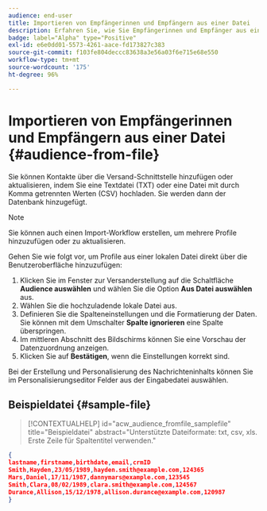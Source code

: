```yaml
---
audience: end-user
title: Importieren von Empfängerinnen und Empfängern aus einer Datei
description: Erfahren Sie, wie Sie Empfängerinnen und Empfänger aus einer externen Datei importieren
badge: label="Alpha" type="Positive"
exl-id: e6e0dd01-5573-4261-aace-fd173827c383
source-git-commit: f103fe804deccc83638a3e56a03f6e715e68e550
workflow-type: tm+mt
source-wordcount: '175'
ht-degree: 96%

---
```


# Importieren von Empfängerinnen und Empfängern aus einer Datei {#audience-from-file}

Sie können Kontakte über die Versand-Schnittstelle hinzufügen oder aktualisieren, indem Sie eine Textdatei (TXT) oder eine Datei mit durch Komma getrennten Werten (CSV) hochladen. Sie werden dann der Datenbank hinzugefügt.

>[!NOTE]
>
>Sie können auch einen Import-Workflow erstellen, um mehrere Profile hinzuzufügen oder zu aktualisieren.


Gehen Sie wie folgt vor, um Profile aus einer lokalen Datei direkt über die Benutzeroberfläche hinzuzufügen:

1. Klicken Sie im Fenster zur Versanderstellung auf die Schaltfläche **Audience auswählen** und wählen Sie die Option **Aus Datei auswählen** aus.
1. Wählen Sie die hochzuladende lokale Datei aus.
1. Definieren Sie die Spalteneinstellungen und die Formatierung der Daten. Sie können mit dem Umschalter **Spalte ignorieren** eine Spalte überspringen.
1. Im mittleren Abschnitt des Bildschirms können Sie eine Vorschau der Datenzuordnung anzeigen.
1. Klicken Sie auf **Bestätigen**, wenn die Einstellungen korrekt sind.

Bei der Erstellung und Personalisierung des Nachrichteninhalts können Sie im Personalisierungseditor Felder aus der Eingabedatei auswählen.

## Beispieldatei {#sample-file}

>[!CONTEXTUALHELP]
>id="acw_audience_fromfile_samplefile"
>title="Beispieldatei"
>abstract="Unterstützte Dateiformate: txt, csv, xls. Erste Zeile für Spaltentitel verwenden."


```json
{
lastname,firstname,birthdate,email,crmID
Smith,Hayden,23/05/1989,hayden.smith@example.com,124365
Mars,Daniel,17/11/1987,dannymars@example.com,123545
Smith,Clara,08/02/1989,clara.smith@example.com,124567
Durance,Allison,15/12/1978,allison.durance@example.com,120987
}
```
